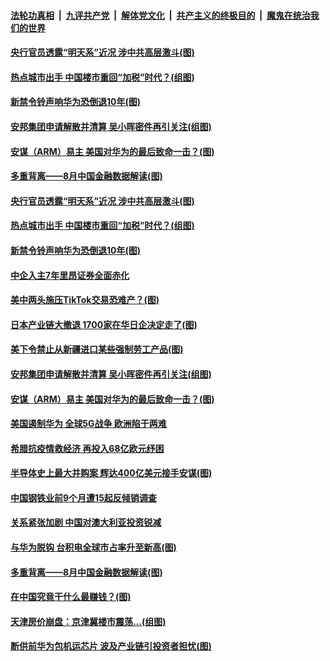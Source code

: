 ####  [法轮功真相](../../../../basic/blob/master/README.md?t=09151902) &nbsp;|&nbsp; [九评共产党](../../../../9ping.md/blob/master/README.md?t=09151902) &nbsp;|&nbsp; [解体党文化](../../../../jtdwh.md/blob/master/README.md?t=09151902)  &nbsp;|&nbsp; [共产主义的终极目的](../../../../gczydzjmd.md/blob/master/README.md?t=09151902) &nbsp;|&nbsp; [魔鬼在统治我们的世界](../../../../mgztzwmdsj.md/blob/master/README.md?t=09151902) 

#### [央行官员透露“明天系”近况 涉中共高层激斗(图)](../pages/p5/946131.md?t=09151902) 

#### [热点城市出手 中国楼市重回“加税”时代？(组图)](../pages/p5/946142.md?t=09151902) 

#### [新禁令铃声响华为恐倒退10年(图)](../pages/p5/946164.md?t=09151902) 

#### [安邦集团申请解散并清算 吴小晖密件再引关注(组图)](../pages/p5/946127.md?t=09151902) 

#### [安谋（ARM）易主 美国对华为的最后致命一击？(图)](../pages/p5/946121.md?t=09151902) 

#### [多重背离——8月中国金融数据解读(图)](../pages/p5/946061.md?t=09151902) 

#### [央行官员透露“明天系”近况 涉中共高层激斗(图)](../pages/p5/946131.md?t=09151902) 

#### [热点城市出手 中国楼市重回“加税”时代？(组图)](../pages/p5/946142.md?t=09151902) 

#### [新禁令铃声响华为恐倒退10年(图)](../pages/p5/946164.md?t=09151902) 

#### [中企入主7年里昂证券全面赤化](../pages/p5/946157.md?t=09151902) 

#### [美中两头施压TikTok交易恐难产？(图)](../pages/p5/946153.md?t=09151902) 

#### [日本产业链大撤退 1700家在华日企决定走了(图)](../pages/p5/946141.md?t=09151902) 

#### [美下令禁止从新疆进口某些强制劳工产品(图)](../pages/p5/946149.md?t=09151902) 

#### [安邦集团申请解散并清算 吴小晖密件再引关注(组图)](../pages/p5/946127.md?t=09151902) 

#### [安谋（ARM）易主 美国对华为的最后致命一击？(图)](../pages/p5/946121.md?t=09151902) 

#### [美国遏制华为 全球5G战争 欧洲陷于两难](../pages/p5/946120.md?t=09151902) 

#### [希腊抗疫情救经济 再投入68亿欧元纾困](../pages/p5/946118.md?t=09151902) 

#### [半导体史上最大并购案 辉达400亿美元接手安谋(图)](../pages/p5/946083.md?t=09151902) 

#### [中国钢铁业前9个月遭15起反倾销调查](../pages/p5/946081.md?t=09151902) 

#### [关系紧张加剧 中国对澳大利亚投资锐减](../pages/p5/946080.md?t=09151902) 

#### [与华为脱钩 台积电全球市占率升至新高(图)](../pages/p5/946071.md?t=09151902) 

#### [多重背离——8月中国金融数据解读(图)](../pages/p5/946061.md?t=09151902) 

#### [在中国究竟干什么最赚钱？(图)](../pages/p5/946066.md?t=09151902) 

#### [天津房价崩盘：京津冀楼市震荡…(组图)](../pages/p5/946062.md?t=09151902) 

#### [断供前华为包机运芯片 波及产业链引投资者担忧(图)](../pages/p5/946043.md?t=09151902) 


